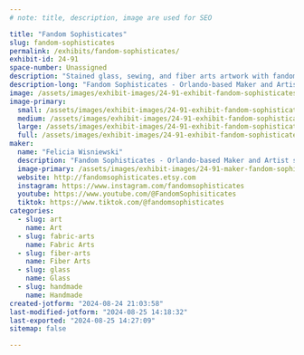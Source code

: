 ```yaml
---
# note: title, description, image are used for SEO

title: "Fandom Sophisticates"
slug: fandom-sophisticates
permalink: /exhibits/fandom-sophisticates/
exhibit-id: 24-91
space-number: Unassigned
description: "Stained glass, sewing, and fiber arts artwork with fandom touches."
description-long: "Fandom Sophisticates - Orlando-based Maker and Artist specializing in traditional mediums with fandom touches. Specializations in Stained glass, Sewing, Fiber Arts, etc."
image: /assets/images/exhibit-images/24-91-exhibit-fandom-sophisticates-presentation-image-large.jpg
image-primary: 
  small: /assets/images/exhibit-images/24-91-exhibit-fandom-sophisticates-presentation-image-small.jpg
  medium: /assets/images/exhibit-images/24-91-exhibit-fandom-sophisticates-presentation-image-medium.jpg
  large: /assets/images/exhibit-images/24-91-exhibit-fandom-sophisticates-presentation-image-large.jpg
  full: /assets/images/exhibit-images/24-91-exhibit-fandom-sophisticates-presentation-image-full.jpg
maker: 
  name: "Felicia Wisniewski"
  description: "Fandom Sophisticates - Orlando-based Maker and Artist specializing in traditional mediums with fandom touches. Specializations in Stained glass, Sewing, Fiber Arts, etc."
  image-primary: /assets/images/exhibit-images/24-91-maker-fandom-sophisticates-fandom-sophisticates-logo-medium.jpg
  website: http://fandomsophisticates.etsy.com
  instagram: https://www.instagram.com/fandomsophisticates
  youtube: https://www.youtube.com/@FandomSophisiticates
  tiktok: https://www.tiktok.com/@fandomsophisticates
categories: 
  - slug: art
    name: Art
  - slug: fabric-arts
    name: Fabric Arts
  - slug: fiber-arts
    name: Fiber Arts
  - slug: glass
    name: Glass
  - slug: handmade
    name: Handmade
created-jotform: "2024-08-24 21:03:58"
last-modified-jotform: "2024-08-25 14:18:32"
last-exported: "2024-08-25 14:27:09"
sitemap: false

---
```

